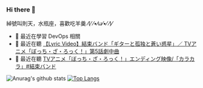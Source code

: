 ### Hi there 👋
綽號叫則天，水瓶座，喜歡吃羊羹 ⁄(⁄ ⁄•⁄ω⁄•⁄ ⁄)⁄    
 
- 🌱 最近在學習 DevOps 相關    
- 🎵 最近在聽 [【Lyric Video】結束バンド「ギターと孤独と蒼い惑星」／ TVアニメ「ぼっち・ざ・ろっく！」第5話劇中曲](https://www.youtube.com/watch?v=B7BxrAAXl94)
- 🎵 最近在聽 [ TVアニメ「ぼっち・ざ・ろっく！」エンディング映像/「カラカラ」#結束バンド ](https://www.youtube.com/watch?v=MTPiaDzacSI)

![Anurag's github stats](https://github-readme-stats-git-master-we684123.vercel.app/api?username=we684123&show_icons=true&theme=tokyonight) 
[![Top Langs](https://github-readme-stats-git-master-we684123.vercel.app/api/top-langs/?username=we684123&layout=compact)](https://github.com/anuraghazra/github-readme-stats)    

<!--
**we684123/we684123** is a ✨ _special_ ✨ repository because its `README.md` (this file) appears on your GitHub profile.

Here are some ideas to get you started:


- 🌱 I’m currently learning ...
- 👯 I’m looking to collaborate on ...
- 🤔 I’m looking for help with ...
- 💬 Ask me about ...
- 📫 How to reach me: ...
- 😄 Pronouns: ...
- ⚡ Fun fact: ...
-->

